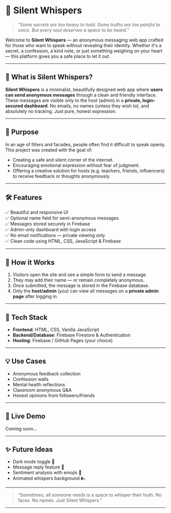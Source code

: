 
# 🌙 Silent Whispers

> _“Some secrets are too heavy to hold. Some truths are too painful to voice. But every soul deserves a space to be heard.”_

Welcome to **Silent Whispers** — an anonymous messaging web app crafted for those who want to speak without revealing their identity. Whether it's a secret, a confession, a kind note, or just something weighing on your heart — this platform gives you a safe place to let it out.

---

## 🧠 What is Silent Whispers?

**Silent Whispers** is a minimalist, beautifully designed web app where **users can send anonymous messages** through a clean and friendly interface. These messages are visible only to the host (admin) in a **private, login-secured dashboard**. No emails, no names (unless they wish to), and absolutely no tracking. Just pure, honest expression.

---

## 🎯 Purpose

In an age of filters and facades, people often find it difficult to speak openly. This project was created with the goal of:

- Creating a safe and silent corner of the internet.
- Encouraging emotional expression without fear of judgment.
- Offering a creative solution for hosts (e.g. teachers, friends, influencers) to receive feedback or thoughts anonymously.

---

## 🛠️ Features

✅ Beautiful and responsive UI  
✅ Optional name field for semi-anonymous messages  
✅ Messages stored securely in Firebase  
✅ Admin-only dashboard with login access  
✅ No email notifications — private viewing only  
✅ Clean code using HTML, CSS, JavaScript & Firebase

---

## 🔐 How it Works

1. Visitors open the site and see a simple form to send a message.
2. They may add their name — or remain completely anonymous.
3. Once submitted, the message is stored in the Firebase database.
4. Only the **host/admin** (you) can view all messages on a **private admin page** after logging in.

---

## 🚧 Tech Stack

- **Frontend**: HTML, CSS, Vanilla JavaScript  
- **Backend/Database**: Firebase Firestore & Authentication  
- **Hosting**: Firebase / GitHub Pages (your choice)

---

## 💡 Use Cases

- Anonymous feedback collection
- Confession walls
- Mental health reflections
- Classroom anonymous Q&A
- Honest opinions from followers/friends

---

## 🌟 Live Demo

Coming soon...

---

## ✨ Future Ideas

- Dark mode toggle 🌚  
- Message reply feature 📨  
- Sentiment analysis with emojis 💬  
- Animated whispers background 🌬️  

---

> “Sometimes, all someone needs is a space to whisper their truth. No faces. No names. Just Silent Whispers.”

---

